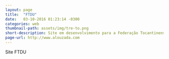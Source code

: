 ```yaml
---
layout: page
title:  "FTDU"
date:   03-10-2016 01:23:14 -0300
categories: web
thumbnail-path: assets/img/tre-to.png
short-description: Site em desenvolvimento para a Federação Tocantinense de Desporto Universitário.
page-url: http://www.alouzada.com
---
```


Site FTDU
